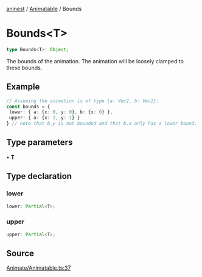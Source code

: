 [aninest](../../index.md) / [Animatable](../index.md) / Bounds

# Bounds\<T\>

```ts
type Bounds<T>: Object;
```

The bounds of the animation. The animation will be loosely clamped to these bounds.

## Example

```ts
// Assuming the animation is of type {a: Vec2, b: Vec2}:
const bounds = {
 lower: { a: {x: 0, y: 0}, b: {x: 0} },
 upper: { a: {x: 1, y: 1} }
} // note that b.y is not bounded and that b.x only has a lower bound. This is perfectly valid.
```

## Type parameters

• **T**

## Type declaration

### lower

```ts
lower: Partial<T>;
```

### upper

```ts
upper: Partial<T>;
```

## Source

[Animate/Animatable.ts:37](https://github.com/zphrs/aninest/blob/729a7d6/src/Animate/Animatable.ts#L37)
